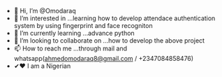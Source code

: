 - 👋 Hi, I’m @Omodaraq
- 👀 I’m interested in ...learning how to develop attendace authentication system by using fingerprint  and face recogniton
- 🌱 I’m currently learning ...advance python
- 💞️ I’m looking to collaborate on ...how to develop the above project
- 📫 How to reach me ...through mail and whatsapp(ahmedomodaraq8@gmail.com /  +2347084858476)
- ✔❤ I am a Nigerian 

<!---
Omodaraq/Omodaraq is a ✨ special ✨ repository because its `README.md` (this file) appears on your GitHub profile.
You can click the Preview link to take a look at your changes.
--->
